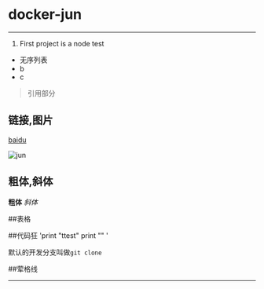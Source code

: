 # docker-jun
***
1. First project is a node test


* 无序列表
* b
* c

> 引用部分

## 链接,图片
[baidu](www.baidu.com)

![jun](http://www.mouapp.com/Mou_128.png)

## 粗体,斜体
**粗体**
*斜体*

##表格

##代码狂
'print "ttest"
  print ""
'

默认的开发分支叫做`git clone`

##荤格线
***
